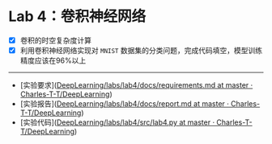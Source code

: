 # Lab 4：卷积神经网络

- [x] 卷积的时空复杂度计算
- [x] 利用卷积神经网络实现对 `MNIST` 数据集的分类问题，完成代码填空，模型训练精度应该在96%以上

---

- [实验要求]([DeepLearning/labs/lab4/docs/requirements.md at master · Charles-T-T/DeepLearning](https://github.com/Charles-T-T/DeepLearning/blob/master/labs/lab4/docs/requirements.md))
- [实验报告]([DeepLearning/labs/lab4/docs/report.md at master · Charles-T-T/DeepLearning](https://github.com/Charles-T-T/DeepLearning/blob/master/labs/lab4/docs/report.md)) 
- [实验代码]([DeepLearning/labs/lab4/src/lab4.py at master · Charles-T-T/DeepLearning](https://github.com/Charles-T-T/DeepLearning/blob/master/labs/lab4/src/lab4.py)) 